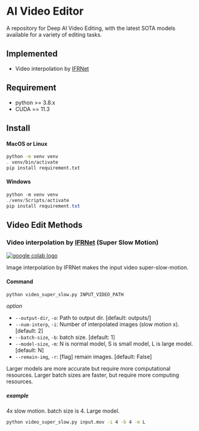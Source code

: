 # AI Video Editor
A repository for Deep AI Video Editing, with the latest SOTA models available for a variety of editing tasks.

## Implemented
- Video interpolation by [IFRNet](https://github.com/ltkong218/IFRNet)

## Requirement
- python >= 3.8.x
- CUDA == 11.3

## Install
#### MacOS or Linux
```bash
python -m venv venv
. venv/bin/activate
pip install requirement.txt
```
#### Windows
```powershell
python -m venv venv
./venv/Scripts/activate
pip install requirement.txt
```

## Video Edit Methods
### Video interpolation by [IFRNet](https://github.com/ltkong218/IFRNet) (Super Slow Motion)
[ <a href="https://colab.research.google.com/gist/somaonishi/ee3ad163281048cb87ab3e5059dff5fc/super_slow.ipynb"><img src="https://colab.research.google.com/assets/colab-badge.svg" alt="google colab logo"></a>](https://colab.research.google.com/gist/somaonishi/ee3ad163281048cb87ab3e5059dff5fc/super_slow.ipynb)

Image interpolation by IFRNet makes the input video super-slow-motion.

#### Command
```bash
python video_super_slow.py INPUT_VIDEO_PATH
```
*option*
* `--output-dir`, `-o`: Path to output dir. [default: outputs/]
* `--num-interp`, `-i`: Number of interpolated images (slow motion x). [default: 2]
* `--batch-size`, `-b`: batch size. [default: 1]
* `--model-size`, `-m`: N is normal model, S is small model, L is large model. [default: N]
* `--remain-img`, `-r`: [flag] remain images. [default: False]

Larger models are more accurate but require more computational resources.
Larger batch sizes are faster, but require more computing resources.

##### example
4x slow motion. batch size is 4. Large model.
```bash
python video_super_slow.py input.mov -i 4 -b 4 -m L
```
